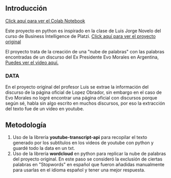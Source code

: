 ## Introducción

[Click aquí para ver el Colab Notebook](https://colab.research.google.com/drive/1JZ4KNNkuTJkueoyC2S5HEqnn1gzATVTd?authuser=2)

Este proyecto en python es inspirado en la clase de Luis Jorge Novelo del curso de Business Intelligence de Platzi.
[Click aquí para ver el proyecto original](https://github.com/PhinanceScientist/AMLO_Wordcloud/blob/master/mexicoPresidentWordCloud.ipynb)

El proyecto trata de la creación de una "nube de palabras" con las palabras encontradas de un discurso del Ex Presidente Evo Morales en Argentina, [Puedes ver el video aquí.
](https://www.youtube.com/watch?v=ZXNFMtlakHo)

### DATA

En el proyecto original del profesor Luis se extrae la información del discurso de la página oficial de Lopez Obrador, sin embargo en el caso de Evo Morales no logré encontrar una página oficial con discursos porque según sé, habla sin algo escrito en muchos discursos, por eso la extracción del texto fue de un video en youtube.

## Metodología

 1. Uso de la librería **youtube-transcript-api** para recopilar el texto generado por los subtítulos en los videos de youtube con python y guardé todo la data en un txt.
 2.  Uso de la librería **wordcloud** en python para replicar la nube de palabras del proyecto original.
	   En este paso se consideró la exclusión de ciertas palabras en    		 "Stopwords" en español que fueron añadidas manualmente para usarlas en el idioma español y tener una mejor respuesta.
	   
